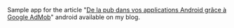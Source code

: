 Sample app for the article "[De la pub dans vos applications Android grâce à Google AdMob](http://blog.rolandl.fr/2015-06-21-de-la-pub-dans-vos-applications-android-grace-a-google-admob.html)" android available on my blog.
